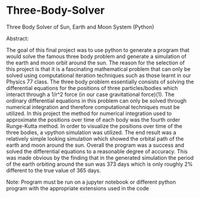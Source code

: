 # Three-Body-Solver
Three Body Solver of Sun, Earth and Moon System (Python)


Abstract:


The goal of this final project was to use python to generate a program that would solve the famous three body problem and generate a simulation of the earth and moon orbit around the sun. The reason for the selection of this project is that it is a fascinating mathematical problem that can only be solved using computational iteration techniques such as those learnt in our Physics 77 class. The three body problem essentially consists of solving the differential equations for the positions of three particles/bodies which interact through a 1/r^2 force (in our case gravitational force)(1). The ordinary differential equations in this problem can only be solved through numerical integration and therefore computational techniques must be utilized. In this project the method for numerical integration used to approximate the positions over time of each body was the fourth order Runge-Kutta method. In order to visualize the positions over time of the three bodies, a vpython simulation was utilized. The end result was a relatively simple looking simulation which showed the orbital path of the earth and moon around the sun. Overall the program was a success and solved the differential equations to a reasonable degree of accuracy. This was made obvious by the finding that in the generated simulation the period of the earth orbiting around the sun was 373 days which is only roughly 2% different to the true value of 365 days.

Note: Program must be run on a jupyter notebook or different python program with the appropriate extensions used in the code
